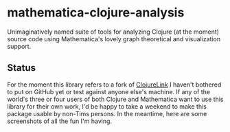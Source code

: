 # mathematica-clojure-analysis

Unimaginatively named suite of tools for analyzing Clojure (at the moment) source code using Mathematica's lovely graph theoretical and visualization support.

## Status

For the moment this library refers to a fork of [ClojureLink](https://github.com/kovasb/ClojureLink) I haven't bothered to put on GitHub yet or test against anyone else's machine. If any of the world's three or four users of both Clojure and Mathematica want to use this library for their own work, I'd be happy to take a weekend to make this package usable by non-Tims persons. In the meantime, here are some screenshots of all the fun I'm having.
